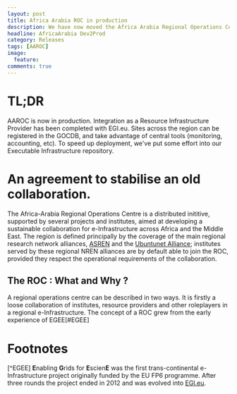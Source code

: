 ```yaml
---
layout: post
title: Africa Arabia ROC in production
description: We have now moved the Africa Arabia Regional Operations Centre to production.
headline: AfricaArabia Dev2Prod
category: Releases
tags: [AAROC]
image: 
  feature: 
comments: true 
---
```


# TL;DR
AAROC is now in production. Integration as a Resource Infrastructure Provider has been completed with EGI.eu. Sites across the region can be registered in the GOCDB, and take advantage of central tools (monitoring, accounting, etc). To speed up deployment, we've put some effort into our Executable Infrastructure repository. 

# An agreement to stabilise an old collaboration.

The Africa-Arabia Regional Operations Centre is a distributed inititive, supported by several projects and institutes, aimed at developing a sustainable collaboration for e-Infrastructure across Africa and the Middle East. The region is defined principally by the coverage of the main regional research network alliances, [ASREN](https://www.asrenorg.net) and the [Ubuntunet Alliance](https://www.ubuntunet.net); institutes served by these regional NREN alliances are by default able to join the ROC, provided they respect the operational requirements of the collaboration. 

## The ROC : What and Why ? 

A regional operations centre can be described in two ways. It is firstly a loose collaboration of institutes, resource providers and other roleplayers in a regional e-Infrastructure. The concept of a ROC grew from the early experience of EGEE[#EGEE]



# Footnotes

[^EGEE] **E**nabling **G**rids for **E**scien**E** was the first trans-continental e-Infrastructure project originally funded by the EU FP6 programme. After three rounds the project ended in 2012 and was evolved into [EGI.eu](https://www.egi.eu).
